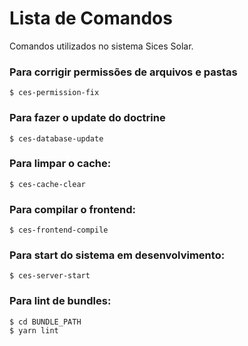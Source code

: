 Lista de Comandos
=================

Comandos utilizados no sistema Sices Solar.

### Para corrigir permissões de arquivos e pastas

```
$ ces-permission-fix
```

### Para fazer o update do doctrine

```
$ ces-database-update
```

### Para limpar o cache:

```
$ ces-cache-clear
```

### Para compilar o frontend:

```
$ ces-frontend-compile
```

### Para start do sistema em desenvolvimento:

```
$ ces-server-start
```

### Para lint de bundles:

```
$ cd BUNDLE_PATH
$ yarn lint
```
